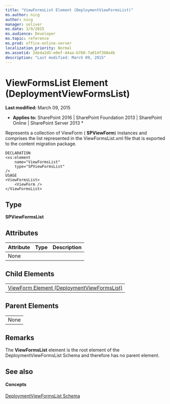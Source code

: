 ```yaml
---
title: "ViewFormsList Element (DeploymentViewFormsList)"
ms.author: nicg
author: nicg
manager: soliver
ms.date: 3/9/2015
ms.audience: Developer
ms.topic: reference
ms.prod: office-online-server
localization_priority: Normal
ms.assetid: 2de4a2d5-e0ef-44aa-b760-7a014f398e4b
description: "Last modified: March 09, 2015"
---
```


# ViewFormsList Element (DeploymentViewFormsList)

 **Last modified:** March 09, 2015 
  
 * **Applies to:** SharePoint 2016 | SharePoint Foundation 2013 | SharePoint Online | SharePoint Server 2013 * 
  
Represents a collection of ViewForm ( **SPViewForm**) instances and comprises the list represented in the ViewFormsList.xml file that is exported to the content migration package.
  
```
DECLARATION
<xs:element 
    name="ViewFormsList" 
    type="SPViewFormsList" 
/>
USAGE
<ViewFormsList>
    <ViewForm />
</ViewFormsList>

```

## Type

 **SPViewFormsList**
  
## Attributes

|**Attribute**|**Type**|**Description**|
|:-----|:-----|:-----|
|None  <br/> |||
   
## Child Elements

||
|:-----|
|[ViewForm Element (DeploymentViewFormsList)](viewform-element-deploymentviewformslist.md)|
   
## Parent Elements

||
|:-----|
|None |
   
## Remarks

The **ViewFormsList** element is the root element of the DeploymentViewFormsList Schema and therefore has no parent element. 
  
## See also

#### Concepts

[DeploymentViewFormsList Schema](deploymentviewformslist-schema.md)

